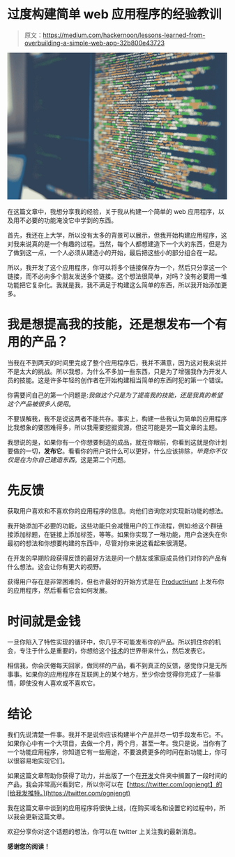 # 过度构建简单 web 应用程序的经验教训

> 原文：<https://medium.com/hackernoon/lessons-learned-from-overbuilding-a-simple-web-app-32b800e43723>

![](img/c799f1fdc3b3e3a8e9f35a9b1bb688c8.png)

在这篇文章中，我想分享我的经验，关于我从构建一个简单的 web 应用程序，以及用不必要的功能淹没它中学到的东西。

首先，我还在上大学，所以没有太多的背景可以展示，但我开始构建应用程序，这对我来说真的是一个有趣的过程。当然，每个人都想建造下一个大的东西，但是为了做到这一点，一个人必须从建造小的开始，最后把这些小的部分组合在一起。

所以，我开发了这个应用程序，你可以将多个链接保存为一个，然后只分享这一个链接，而不必向多个朋友发送多个链接。这个想法很简单，对吗？没有必要用一堆功能把它复杂化。我就是我，我不满足于构建这么简单的东西，所以我开始添加更多。

# 我是想提高我的技能，还是想发布一个有用的产品？

当我在不到两天的时间里完成了整个应用程序后，我并不满意，因为这对我来说并不是太大的挑战。所以我想，为什么不多加一些东西，只是为了增强我作为开发人员的技能。这是许多年轻的创作者在开始构建相当简单的东西时犯的第一个错误。

你需要问自己的第一个问题是:*我做这个只是为了提高我的技能，还是我真的希望这个产品被很多人使用*。

不要误解我，我不是说这两者不能共存。事实上，构建一些我认为简单的应用程序比我想象的要困难得多，所以我需要挖掘资源，但这可能是另一篇文章的主题。

我想说的是，如果你有一个你想要制造的成品，就在你眼前，你看到这就是你计划要做的一切，**发布它**。看看你的用户说什么可以更好，什么应该排除，*毕竟你不仅仅是在为你自己建造东西*。这是第二个问题。

# 先反馈

获取用户喜欢和不喜欢你的应用程序的信息。向他们咨询您对实现新功能的想法。

我开始添加不必要的功能，这些功能只会减慢用户的工作流程，例如:给这个群链接添加标题，在链接上添加标签，等等。如果你实现了一堆功能，用户会迷失在你最初的想法和你想要构建的东西中，尽管对你来说这看起来很清楚。

在开发的早期阶段获得反馈的最好方法是问一个朋友或家庭成员他们对你的产品有什么想法。这会让你有更大的视野。

获得用户存在是非常困难的，但也许最好的开始方式是在 [ProductHunt](https://www.producthunt.com/) 上发布你的应用程序，然后看看它会如何发展。

# 时间就是金钱

一旦你陷入了特性实现的循环中，你几乎不可能发布你的产品。所以抓住你的机会，专注于什么是重要的，你想给这个[技术](https://hackernoon.com/tagged/technology)的世界带来什么，然后发表它。

相信我，你会厌倦每天回家，做同样的产品，看不到真正的反馈，感觉你只是无所事事。如果你的应用程序在互联网上的某个地方，至少你会觉得你完成了一些事情，即使没有人喜欢或不喜欢它。

# 结论

我们先说清楚一件事。我并不是说你应该构建半个产品并尽一切手段发布它。不。如果你心中有一个大项目，去做一个月，两个月，甚至一年。我只是说，当你有了一个功能应用程序，你知道它有一些用途，不要浪费更多的时间在新功能上，你可以很容易地实现它们。

如果这篇文章帮助你获得了动力，并出版了一个在[开发](https://hackernoon.com/tagged/development)文件夹中搁置了一段时间的产品，我会非常高兴看到它，所以你可以在【https://twitter.com/ognjengt】的[给我发推特。](https://twitter.com/ognjengt)

我在这篇文章中谈到的应用程序将很快上线，(在购买域名和设置它的过程中)，所以我会更新这篇文章。

欢迎分享你对这个话题的想法，你可以在 twitter 上关注我的最新消息。

**感谢您的阅读！**